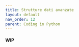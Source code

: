```yaml
---
title: Strutture dati avanzate
layout: default
nav_order: 12
parent: Coding in Python
---
```


#### WIP